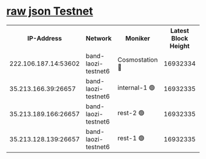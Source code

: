 
[raw json Testnet](https://rpc-check.bandt.stavr.tech/bandt/rpcbandt_result.json)
=

<table><tr><th>IP-Address</th><th>Network</th><th>Moniker</th><th>Latest Block Height</th><th>Earliest Block Height</th><th>Catching Up</th><th>Tx Index</th><th>Voting Power</th><th>Scan Time</th></tr><tr><td>222.106.187.14:53602</td><td>band-laozi-testnet6</td><td>Cosmostation 🔴</td><td>16932334</td><td>16668001</td><td>False</td><td>on</td><td>2203686</td><td>2024-03-19T06:23:49.392261246UTC</td></tr><tr><td>35.213.166.39:26657</td><td>band-laozi-testnet6</td><td>internal-1 🟢</td><td>16932335</td><td>16832335</td><td>False</td><td>on</td><td>0</td><td>2024-03-19T06:23:50.328207212UTC</td></tr><tr><td>35.213.189.166:26657</td><td>band-laozi-testnet6</td><td>rest-2 🟢</td><td>16932335</td><td>16832335</td><td>False</td><td>on</td><td>0</td><td>2024-03-19T06:23:51.284418023UTC</td></tr><tr><td>35.213.128.139:26657</td><td>band-laozi-testnet6</td><td>rest-1 🟢</td><td>16932335</td><td>16832335</td><td>False</td><td>on</td><td>0</td><td>2024-03-19T06:23:52.175351136UTC</td></tr></table>
